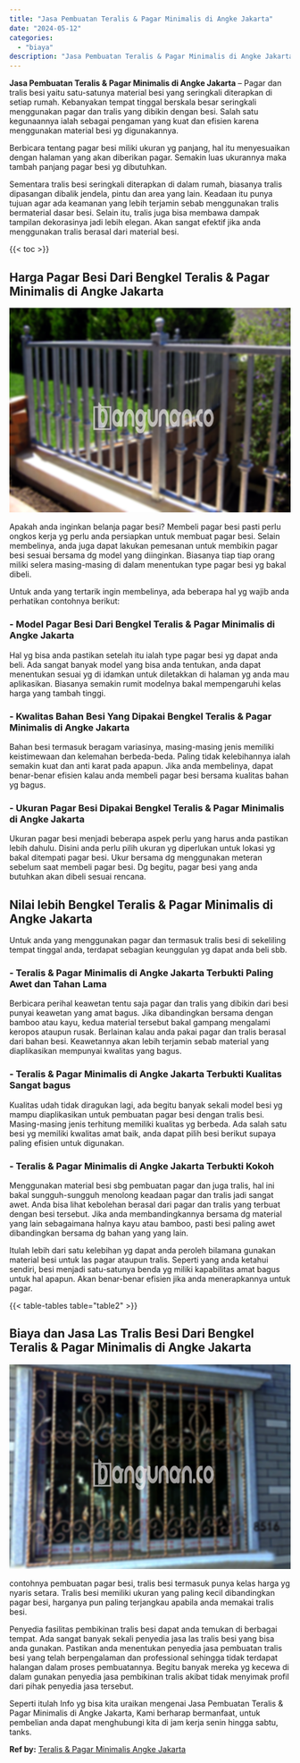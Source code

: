 ```yaml
---
title: "Jasa Pembuatan Teralis & Pagar Minimalis di Angke Jakarta"
date: "2024-05-12"
categories: 
  - "biaya"
description: "Jasa Pembuatan Teralis & Pagar Minimalis di Angke Jakarta. Seperti itulah Info yg bisa kita uraikan mengenai Jasa Pembuatan Teralis & Pagar Minimalis di Angk..."
---
```


**Jasa Pembuatan Teralis & Pagar Minimalis di Angke Jakarta** – Pagar dan tralis besi yaitu satu-satunya material besi yang seringkali diterapkan di setiap rumah. Kebanyakan tempat tinggal berskala besar seringkali menggunakan pagar dan tralis yang dibikin dengan besi. Salah satu kegunaannya ialah sebagai pengaman yang kuat dan efisien karena menggunakan material besi yg digunakannya.

Berbicara tentang pagar besi miliki ukuran yg panjang, hal itu menyesuaikan dengan halaman yang akan diberikan pagar. Semakin luas ukurannya maka tambah panjang pagar besi yg dibutuhkan.

Sementara tralis besi seringkali diterapkan di dalam rumah, biasanya tralis dipasangan dibalik jendela, pintu dan area yang lain. Keadaan itu punya tujuan agar ada keamanan yang lebih terjamin sebab menggunakan tralis bermaterial dasar besi. Selain itu, tralis juga bisa membawa dampak tampilan dekorasinya jadi lebih elegan. Akan sangat efektif jika anda menggunakan tralis berasal dari material besi.

{{< toc >}}

## Harga Pagar Besi Dari Bengkel Teralis & Pagar Minimalis di Angke Jakarta

![Jasa Pembuatan Teralis & Pagar Minimalis di Angke Jakarta](/images/pagar-minimalis-murah-66.png)

Apakah anda inginkan belanja pagar besi? Membeli pagar besi pasti perlu ongkos kerja yg perlu anda persiapkan untuk membuat pagar besi. Selain membelinya, anda juga dapat lakukan pemesanan untuk membikin pagar besi sesuai bersama dg model yang diinginkan. Biasanya tiap tiap orang miliki selera masing-masing di dalam menentukan type pagar besi yg bakal dibeli.

Untuk anda yang tertarik ingin membelinya, ada beberapa hal yg wajib anda perhatikan contohnya berikut:
### \- Model Pagar Besi Dari Bengkel Teralis & Pagar Minimalis di Angke Jakarta

Hal yg bisa anda pastikan setelah itu ialah type pagar besi yg dapat anda beli. Ada sangat banyak model yang bisa anda tentukan, anda dapat menentukan sesuai yg di idamkan untuk diletakkan di halaman yg anda mau aplikasikan. Biasanya semakin rumit modelnya bakal mempengaruhi kelas harga yang tambah tinggi.

### \- Kwalitas Bahan Besi Yang Dipakai Bengkel Teralis & Pagar Minimalis di Angke Jakarta

Bahan besi termasuk beragam variasinya, masing-masing jenis memiliki keistimewaan dan kelemahan berbeda-beda. Paling tidak kelebihannya ialah semakin kuat dan anti karat pada apapun. Jika anda membelinya, dapat benar-benar efisien kalau anda membeli pagar besi bersama kualitas bahan yg bagus.

### \- Ukuran Pagar Besi Dipakai Bengkel Teralis & Pagar Minimalis di Angke Jakarta

Ukuran pagar besi menjadi beberapa aspek perlu yang harus anda pastikan lebih dahulu. Disini anda perlu pilih ukuran yg diperlukan untuk lokasi yg bakal ditempati pagar besi. Ukur bersama dg menggunakan meteran sebelum saat membeli pagar besi. Dg begitu, pagar besi yang anda butuhkan akan dibeli sesuai rencana.

## Nilai lebih Bengkel Teralis & Pagar Minimalis di Angke Jakarta

Untuk anda yang menggunakan pagar dan termasuk tralis besi di sekeliling tempat tinggal anda, terdapat sebagian keunggulan yg dapat anda beli sbb.

### \- Teralis & Pagar Minimalis di Angke Jakarta Terbukti Paling Awet dan Tahan Lama

Berbicara perihal keawetan tentu saja pagar dan tralis yang dibikin dari besi punyai keawetan yang amat bagus. Jika dibandingkan bersama dengan bamboo atau kayu, kedua material tersebut bakal gampang mengalami keropos ataupun rusak. Berlainan kalau anda pakai pagar dan tralis berasal dari bahan besi. Keawetannya akan lebih terjamin sebab material yang diaplikasikan mempunyai kwalitas yang bagus.

### \- Teralis & Pagar Minimalis di Angke Jakarta Terbukti Kualitas Sangat bagus

Kualitas udah tidak diragukan lagi, ada begitu banyak sekali model besi yg mampu diaplikasikan untuk pembuatan pagar besi dengan tralis besi. Masing-masing jenis terhitung memiliki kualitas yg berbeda. Ada salah satu besi yg memiliki kwalitas amat baik, anda dapat pilih besi berikut supaya paling efisien untuk digunakan.

### \- Teralis & Pagar Minimalis di Angke Jakarta Terbukti Kokoh

Menggunakan material besi sbg pembuatan pagar dan juga tralis, hal ini bakal sungguh-sungguh menolong keadaan pagar dan tralis jadi sangat awet. Anda bisa lihat kebolehan berasal dari pagar dan tralis yang terbuat dengan besi tersebut. Jika anda membandingkannya bersama dg material yang lain sebagaimana halnya kayu atau bamboo, pasti besi paling awet dibandingkan bersama dg bahan yang yang lain.

Itulah lebih dari satu kelebihan yg dapat anda peroleh bilamana gunakan material besi untuk las pagar ataupun tralis. Seperti yang anda ketahui sendiri, besi menjadi satu-satunya benda yg miliki kapabilitas amat bagus untuk hal apapun. Akan benar-benar efisien jika anda menerapkannya untuk pagar.

{{< table-tables table="table2" >}}

## Biaya dan Jasa Las Tralis Besi Dari Bengkel Teralis & Pagar Minimalis di Angke Jakarta

![Jasa Pembuatan Teralis & Pagar Minimalis di Angke Jakarta](/images/teralis-minimalis-murah-31.png)

contohnya pembuatan pagar besi, tralis besi termasuk punya kelas harga yg nyaris setara. Tralis besi memiliki ukuran yang paling kecil dibandingkan pagar besi, harganya pun paling terjangkau apabila anda memakai tralis besi.

Penyedia fasilitas pembikinan tralis besi dapat anda temukan di berbagai tempat. Ada sangat banyak sekali penyedia jasa las tralis besi yang bisa anda gunakan. Pastikan anda menentukan penyedia jasa pembuatan tralis besi yang telah berpengalaman dan professional sehingga tidak terdapat halangan dalam proses pembuatannya. Begitu banyak mereka yg kecewa di dalam gunakan penyedia jasa pembikinan tralis akibat tidak menyimak profil dari pihak penyedia jasa tersebut.

Seperti itulah Info yg bisa kita uraikan mengenai Jasa Pembuatan Teralis & Pagar Minimalis di Angke Jakarta, Kami berharap bermanfaat, untuk pembelian anda dapat menghubungi kita di jam kerja senin hingga sabtu, tanks.

**Ref by:** [Teralis & Pagar Minimalis Angke Jakarta](https://id.wikipedia.org/wiki/Teralis)
